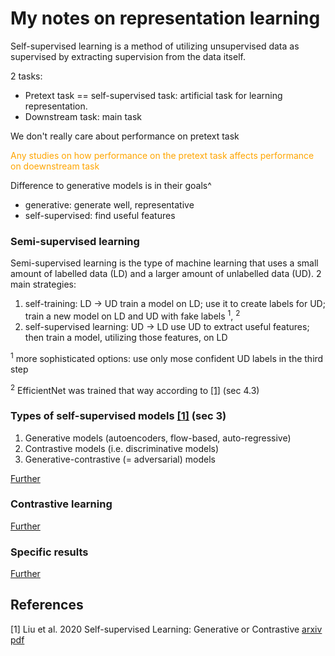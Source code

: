 # My notes on representation learning
Self-supervised learning is a method of utilizing unsupervised data as supervised by extracting supervision from the data itself. 

2 tasks:
* Pretext task == self-supervised task: artificial task for learning representation.
* Downstream task: main task

We don't really care about performance on pretext task

<span style="color:orange">Any studies on how performance on the pretext task affects performance on doewnstream task</span>

Difference to generative models is in their goals^
* generative: generate well, representative
* self-supervised: find useful features




### Semi-supervised learning
Semi-supervised learning is the type of machine learning that uses a small amount of labelled data (LD) and a larger amount of unlabelled data (UD).
2 main strategies:
1. self-training: LD -> UD
train a model on LD; use it to create labels for UD; train a new model on LD and UD with fake labels <sup>1</sup>, <sup>2</sup>
2. self-supervised learning: UD -> LD
use UD to extract useful features; then train a model, utilizing those features, on LD

<sup>1</sup> more sophisticated options: use only mose confident UD labels in the third step

<sup>2</sup> EfficientNet was trained that way according to [[1]](#1) (sec 4.3)

### Types of self-supervised models [[1]](#1) (sec 3)
1. Generative models (autoencoders, flow-based, auto-regressive)
2. Contrastive models (i.e. discriminative models)
3. Generative-contrastive (= adversarial) models

[Further](self_supervised_types.md)

### Contrastive learning
[Further](contrastive_learning.md)

### Specific results
[Further](specific.md)





## References
<a id="1">[1]</a> 
Liu et al. 2020
Self-supervised Learning: Generative or Contrastive
[arxiv](https://arxiv.org/abs/2006.08218) [pdf](papers/selfsupervised_learning:_generative_or_contrastive.pdf)
 
